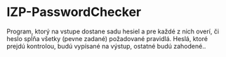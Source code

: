 # IZP-PasswordChecker
Program, ktorý na vstupe dostane sadu hesiel a pre každé z nich overí, či heslo spĺňa všetky (pevne zadané) požadované pravidlá. Heslá, ktoré prejdú kontrolou, budú vypísané na výstup, ostatné budú zahodené..
